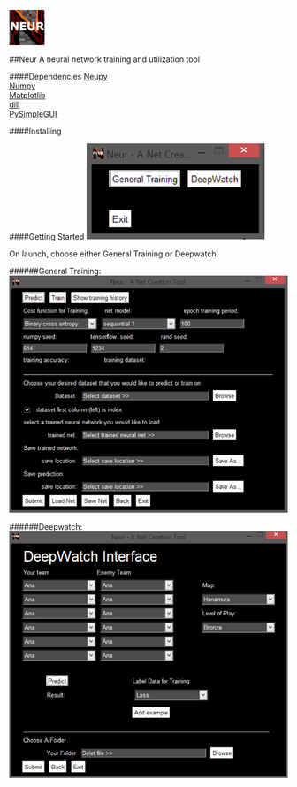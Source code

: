 ![alttext](https://github.com/DPR-Sanchez/neural-net-models/blob/dev/Neur_Icon_64.png)

##Neur 
A neural network training and utilization tool

####Dependencies
[Neupy](https://github.com/itdxer/neupy)\
[Numpy](https://github.com/numpy/numpy)\
[Matplotlib](https://github.com/matplotlib/matplotlib)\
[dill](https://github.com/uqfoundation/dill)\
[PySimpleGUI](https://github.com/PySimpleGUI/PySimpleGUI)

####Installing

####Getting Started
![alttext](https://github.com/DPR-Sanchez/neural-net-models/blob/dev/training_main_window_screen_shot.png)

On launch, choose either General Training or Deepwatch.

######General Training:
![alttext](https://github.com/DPR-Sanchez/neural-net-models/blob/dev/training_general_training_window_screen_shot.png)

######Deepwatch:
![alttext](https://github.com/DPR-Sanchez/neural-net-models/blob/dev/training_deepwatch_window_screen_shot.png)



